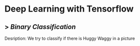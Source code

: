 # **Deep Learning with Tensorflow**
## > *Binary Classification*
Desription: We try to classify if there is Huggy Waggy in a picture

<picture>
  <source media="(prefers-color-scheme: dark)" srcset="huggy_waggy.png">
</picture>